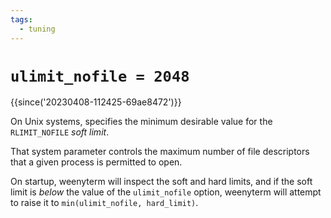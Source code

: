 ```yaml
---
tags:
  - tuning
---
```

# `ulimit_nofile = 2048`

{{since('20230408-112425-69ae8472')}}

On Unix systems, specifies the minimum desirable value for the `RLIMIT_NOFILE`
*soft limit*.

That system parameter controls the maximum number of file descriptors that a
given process is permitted to open.

On startup, weenyterm will inspect the soft and hard limits, and if the soft
limit is *below* the value of the `ulimit_nofile` option, weenyterm will attempt to
raise it to `min(ulimit_nofile, hard_limit)`.


